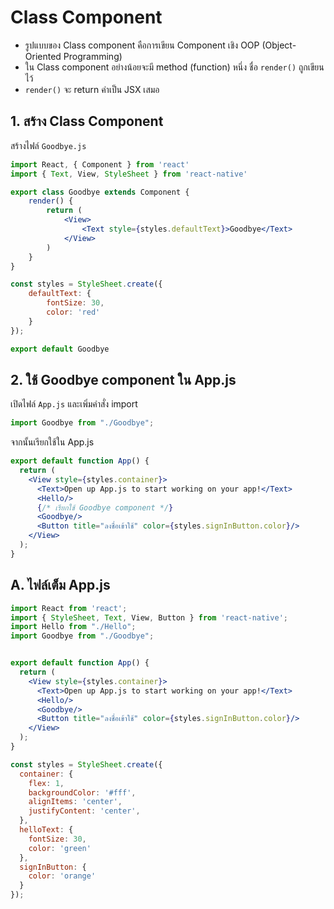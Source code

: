 
# Class Component

- รูปแบบของ Class component คือการเขียน Component เชิง OOP (Object-Oriented Programming)
- ใน Class component อย่างน้อยจะมี method (function) หนึ่ง ชื่อ `render()` ถูกเขียนไว้
- `render()` จะ return ค่าเป็น JSX เสมอ

## 1. สร้าง Class Component 

สร้างไฟล์ `Goodbye.js`

```jsx
import React, { Component } from 'react'
import { Text, View, StyleSheet } from 'react-native'

export class Goodbye extends Component {
    render() {
        return (
            <View>
                <Text style={styles.defaultText}>Goodbye</Text>
            </View>
        )
    }
}

const styles = StyleSheet.create({
    defaultText: {
        fontSize: 30,
        color: 'red'
    }
});

export default Goodbye
```

## 2. ใช้ Goodbye component ใน App.js 

เปิดไฟล์ `App.js` และเพิ่มคำสั่ง import 

```js
import Goodbye from "./Goodbye";
```

จากนั้นเรียกใช้ใน App.js 

```jsx
export default function App() {
  return (
    <View style={styles.container}>
      <Text>Open up App.js to start working on your app!</Text>
      <Hello/>
      {/* เรียกใช้ Goodbye component */}
      <Goodbye/>
      <Button title="ลงชื่อเข้าใช้" color={styles.signInButton.color}/>
    </View>
  );
}
```

## A. ไฟล์เต็ม App.js 

```jsx
import React from 'react';
import { StyleSheet, Text, View, Button } from 'react-native';
import Hello from "./Hello";
import Goodbye from "./Goodbye";


export default function App() {
  return (
    <View style={styles.container}>
      <Text>Open up App.js to start working on your app!</Text>
      <Hello/>
      <Goodbye/>
      <Button title="ลงชื่อเข้าใช้" color={styles.signInButton.color}/>
    </View>
  );
}

const styles = StyleSheet.create({
  container: {
    flex: 1,
    backgroundColor: '#fff',
    alignItems: 'center',
    justifyContent: 'center',
  },
  helloText: {
    fontSize: 30,
    color: 'green'
  },
  signInButton: {
    color: 'orange'
  }
});

```